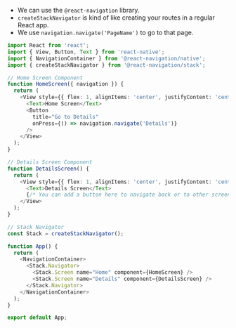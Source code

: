 - We can use the `@react-navigation` library.
- `createStackNavigator` is kind of like creating your routes in a regular React app.
- We use `navigation.navigate('PageName')` to go to that page.

```ts
import React from 'react';
import { View, Button, Text } from 'react-native';
import { NavigationContainer } from '@react-navigation/native';
import { createStackNavigator } from '@react-navigation/stack';

// Home Screen Component
function HomeScreen({ navigation }) {
  return (
    <View style={{ flex: 1, alignItems: 'center', justifyContent: 'center' }}>
      <Text>Home Screen</Text>
      <Button
        title="Go to Details"
        onPress={() => navigation.navigate('Details')}
      />
    </View>
  );
}

// Details Screen Component
function DetailsScreen() {
  return (
    <View style={{ flex: 1, alignItems: 'center', justifyContent: 'center' }}>
      <Text>Details Screen</Text>
      {/* You can add a button here to navigate back or to other screens */}
    </View>
  );
}

// Stack Navigator
const Stack = createStackNavigator();

function App() {
  return (
    <NavigationContainer>
      <Stack.Navigator>
        <Stack.Screen name="Home" component={HomeScreen} />
        <Stack.Screen name="Details" component={DetailsScreen} />
      </Stack.Navigator>
    </NavigationContainer>
  );
}

export default App;
```